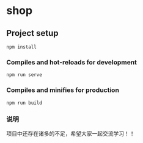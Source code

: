 # shop

## Project setup
```
npm install
```

### Compiles and hot-reloads for development
```
npm run serve
```

### Compiles and minifies for production
```
npm run build
```

### 说明
项目中还存在诸多的不足，希望大家一起交流学习！！
